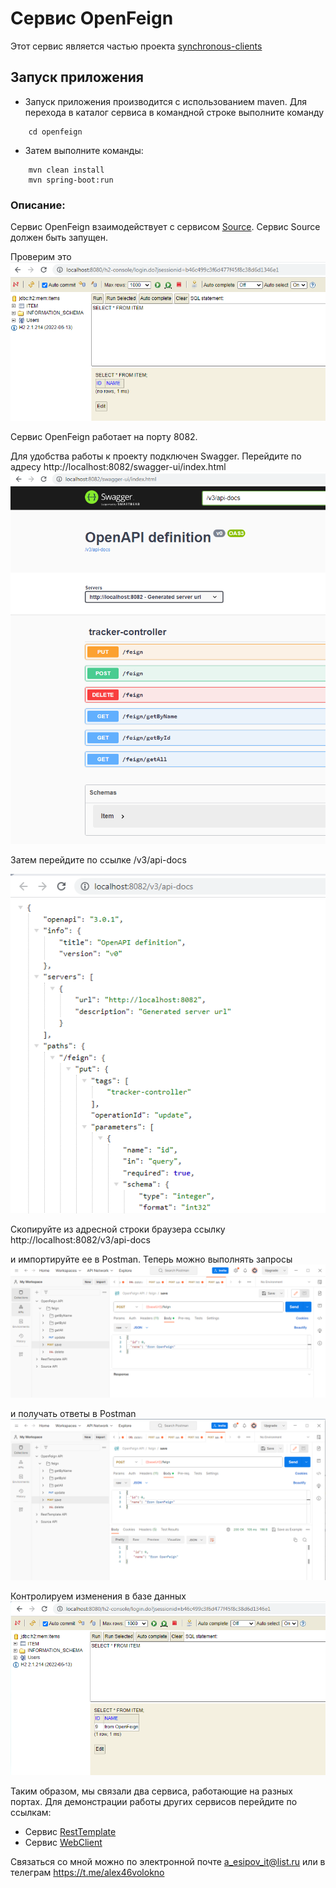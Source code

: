 # Сервис OpenFeign

Этот сервис является частью проекта  [synchronous-clients](../)

## Запуск приложения

- Запуск приложения производится с использованием maven.
  Для перехода в каталог сервиса в командной строке выполните команду
```
    cd openfeign
```
- Затем выполните команды:
```
    mvn clean install
    mvn spring-boot:run
```
### Описание:

Сервис OpenFeign взаимодействует с сервисом [Source](../source). Сервис Source должен быть запущен.

Проверим это\
![Image of H2 empty Source](images/022.PNG)

Сервис OpenFeign работает на порту 8082.

Для удобства работы к проекту подключен Swagger. Перейдите по адресу http://localhost:8082/swagger-ui/index.html
![Image of Swagger OpenFeign](images/023.PNG)

Затем перейдите по ссылке  /v3/api-docs

![Image of API OpenFeign](images/024.PNG)

Скопируйте из адресной строки браузера ссылку http://localhost:8082/v3/api-docs

и импортируйте ее в Postman. Теперь можно выполнять запросы
![Image of Postman request OpenFeign](images/025.PNG)

и получать ответы в Postman
![Image of Postman response OpenFeign](images/026.PNG)

Контролируем изменения в базе данных
![Image of H2 state Source](images/027.PNG)

Таким образом, мы связали два сервиса, работающие на разных портах. Для демонстрации работы других сервисов перейдите по ссылкам:
- Сервис [RestTemplate](../resttemplate)
- Сервис [WebClient](../webclient) 

Связаться со мной можно по электронной почте a_esipov_it@list.ru
или в телеграм https://t.me/alex46volokno
